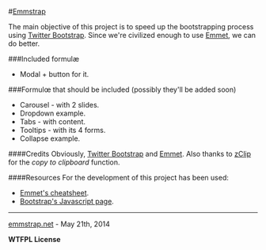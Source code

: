 #[Emmstrap](http://emmstrap.net)

The main objective of this project is to speed up the bootstrapping process using [Twitter Bootstrap](https://github.com/twbs/bootstrap). Since we're civilized enough to use [Emmet](http://emmet.io/), we can do better.

###Included formulæ

  * Modal + button for it.
  
###Formulœ that should be included (possibly they'll be added soon)
  * Carousel - with 2 slides.
  * Dropdown example.
  * Tabs - with content.
  * Tooltips - with its 4 forms.
  * Collapse example.

####Credits
Obviously, [Twitter Bootstrap](https://github.com/twbs/bootstrap) and [Emmet](http://emmet.io/). Also thanks to [zClip](https://github.com/patricklodder/jquery-zclip) for the _copy to clipboard_ function.

####Resources
For the development of this project has been used:

  * [Emmet's cheatsheet](http://docs.emmet.io/cheat-sheet/).
  * [Bootstrap's Javascript page](http://getbootstrap.com/javascript/).
  
_______
[emmstrap.net](emmstrap.net) - May 21th, 2014

**WTFPL License**